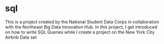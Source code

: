 # sql
This is a project created by the National Student Data Corps in collaboration with the Northeast Big Data Innovation Hub. In this project, I get introduced on how to write SQL Queries while I create a project on the New York City Airbnb Data set
